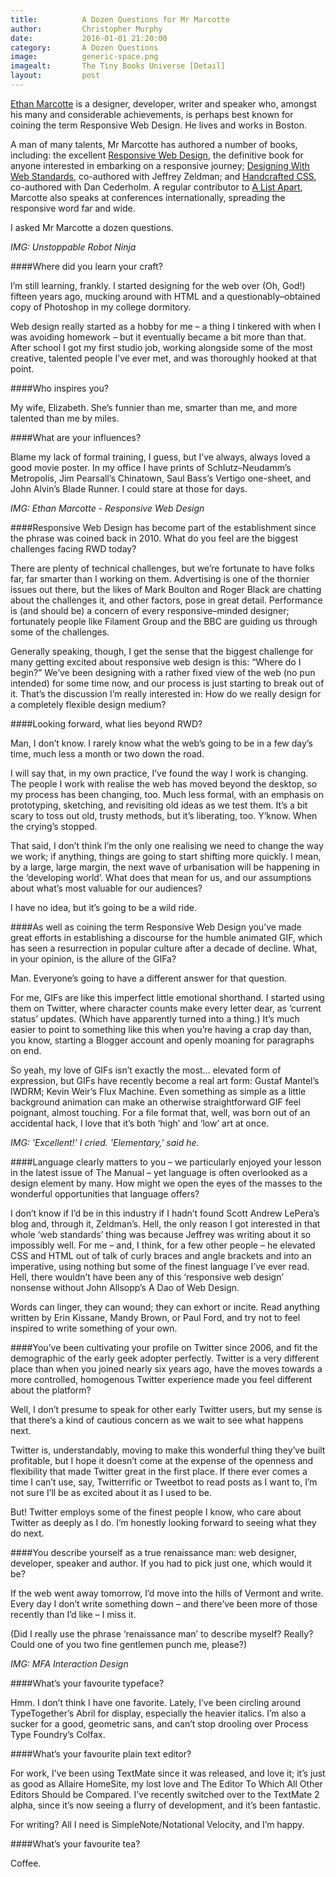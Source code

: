 ```yaml
---
title:			A Dozen Questions for Mr Marcotte
author:			Christopher Murphy
date:			2016-01-01 21:20:00
category: 		A Dozen Questions
image:			generic-space.png
imagealt:		The Tiny Books Universe [Detail]
layout:			post
---
```



[Ethan Marcotte][01] is a designer, developer, writer and speaker who, amongst his many and considerable achievements, is perhaps best known for coining the term Responsive Web Design. He lives and works in Boston.

A man of many talents, Mr Marcotte has authored a number of books, including: the excellent [Responsive Web Design][01], the definitive book for anyone interested in embarking on a responsive journey; [Designing With Web Standards][01], co-authored with Jeffrey Zeldman; and [Handcrafted CSS][01], co-authored with Dan Cederholm. A regular contributor to [A List Apart][01], Marcotte also speaks at conferences internationally, spreading the responsive word far and wide.

I asked Mr Marcotte a dozen questions.

*IMG: Unstoppable Robot Ninja*

####Where did you learn your craft?

I’m still learning, frankly. I started designing for the web over (Oh, God!) fifteen years ago, mucking around with HTML and a questionably–obtained copy of Photoshop in my college dormitory.

Web design really started as a hobby for me – a thing I tinkered with when I was avoiding homework – but it eventually became a bit more than that. After school I got my first studio job, working alongside some of the most creative, talented people I’ve ever met, and was thoroughly hooked at that point.

####Who inspires you?

My wife, Elizabeth. She’s funnier than me, smarter than me, and more talented than me by miles.

####What are your influences?

Blame my lack of formal training, I guess, but I’ve always, always loved a good movie poster. In my office I have prints of Schlutz–Neudamm’s Metropolis, Jim Pearsall’s Chinatown, Saul Bass’s Vertigo one-sheet, and John Alvin’s Blade Runner. I could stare at those for days.

*IMG: Ethan Marcotte - Responsive Web Design*

####Responsive Web Design has become part of the establishment since the phrase was coined back in 2010. What do you feel are the biggest challenges facing RWD today?

There are plenty of technical challenges, but we’re fortunate to have folks far, far smarter than I working on them. Advertising is one of the thornier issues out there, but the likes of Mark Boulton and Roger Black are chatting about the challenges it, and other factors, pose in great detail. Performance is (and should be) a concern of every responsive–minded designer; fortunately people like Filament Group and the BBC are guiding us through some of the challenges.

Generally speaking, though, I get the sense that the biggest challenge for many getting excited about responsive web design is this: “Where do I begin?” We’ve been designing with a rather fixed view of the web (no pun intended) for some time now, and our process is just starting to break out of it. That’s the discussion I’m really interested in: How do we really design for a completely flexible design medium?

####Looking forward, what lies beyond RWD?

Man, I don’t know. I rarely know what the web’s going to be in a few day’s time, much less a month or two down the road.

I will say that, in my own practice, I’ve found the way I work is changing. The people I work with realise the web has moved beyond the desktop, so my process has been changing, too. Much less formal, with an emphasis on prototyping, sketching, and revisiting old ideas as we test them. It’s a bit scary to toss out old, trusty methods, but it’s liberating, too. Y’know. When the crying’s stopped.

That said, I don’t think I’m the only one realising we need to change the way we work; if anything, things are going to start shifting more quickly. I mean, by a large, large margin, the next wave of urbanisation will be happening in the ‘developing world’. What does that mean for us, and our assumptions about what’s most valuable for our audiences?

I have no idea, but it’s going to be a wild ride.

####As well as coining the term Responsive Web Design you’ve made great efforts in establishing a discourse for the humble animated GIF, which has seen a resurrection in popular culture after a decade of decline. What, in your opinion, is the allure of the GIFa?

Man. Everyone’s going to have a different answer for that question.

For me, GIFs are like this imperfect little emotional shorthand. I started using them on Twitter, where character counts make every letter dear, as ‘current status’ updates. (Which have apparently turned into a thing.) It’s much easier to point to something like this when you’re having a crap day than, you know, starting a Blogger account and openly moaning for paragraphs on end.

So yeah, my love of GIFs isn’t exactly the most… elevated form of expression, but GIFs have recently become a real art form: Gustaf Mantel’s IWDRM; Kevin Weir’s Flux Machine. Even something as simple as a little background animation can make an otherwise straightforward GIF feel poignant, almost touching. For a file format that, well, was born out of an accidental hack, I love that it’s both ‘high’ and ‘low’ art at once.

*IMG: 'Excellent!' I cried. 'Elementary,' said he.*

####Language clearly matters to you – we particularly enjoyed your lesson in the latest issue of The Manual – yet language is often overlooked as a design element by many. How might we open the eyes of the masses to the wonderful opportunities that language offers?

I don’t know if I’d be in this industry if I hadn’t found Scott Andrew LePera’s blog and, through it, Zeldman’s. Hell, the only reason I got interested in that whole ‘web standards’ thing was because Jeffrey was writing about it so impossibly well. For me – and, I think, for a few other people – he elevated CSS and HTML out of talk of curly braces and angle brackets and into an imperative, using nothing but some of the finest language I’ve ever read. Hell, there wouldn’t have been any of this ‘responsive web design’ nonsense without John Allsopp’s A Dao of Web Design.

Words can linger, they can wound; they can exhort or incite. Read anything written by Erin Kissane, Mandy Brown, or Paul Ford, and try not to feel inspired to write something of your own.

####You’ve been cultivating your profile on Twitter since 2006, and fit the demographic of the early geek adopter perfectly. Twitter is a very different place than when you joined nearly six years ago, have the moves towards a more controlled, homogenous Twitter experience made you feel different about the platform?

Well, I don’t presume to speak for other early Twitter users, but my sense is that there’s a kind of cautious concern as we wait to see what happens next.

Twitter is, understandably, moving to make this wonderful thing they’ve built profitable, but I hope it doesn’t come at the expense of the openness and flexibility that made Twitter great in the first place. If there ever comes a time I can’t use, say, Twitterrific or Tweetbot to read posts as I want to, I’m not sure I’ll be as excited about it as I used to be.

But! Twitter employs some of the finest people I know, who care about Twitter as deeply as I do. I’m honestly looking forward to seeing what they do next.

####You describe yourself as a true renaissance man: web designer, developer, speaker and author. If you had to pick just one, which would it be?

If the web went away tomorrow, I’d move into the hills of Vermont and write. Every day I don’t write something down – and there’ve been more of those recently than I’d like – I miss it.

(Did I really use the phrase ‘renaissance man’ to describe myself? Really? Could one of you two fine gentlemen punch me, please?)

*IMG: MFA Interaction Design*

####What’s your favourite typeface?

Hmm. I don’t think I have one favorite. Lately, I’ve been circling around TypeTogether’s Abril for display, especially the heavier italics. I’m also a sucker for a good, geometric sans, and can’t stop drooling over Process Type Foundry’s Colfax.

####What’s your favourite plain text editor?

For work, I’ve been using TextMate since it was released, and love it; it’s just as good as Allaire HomeSite, my lost love and The Editor To Which All Other Editors Should be Compared. I’ve recently switched over to the TextMate 2 alpha, since it’s now seeing a flurry of development, and it’s been fantastic.

For writing? All I need is SimpleNote/Notational Velocity, and I’m happy.

####What’s your favourite tea?

Coffee.


[01]: http://tinybooks.org "Tiny Books"